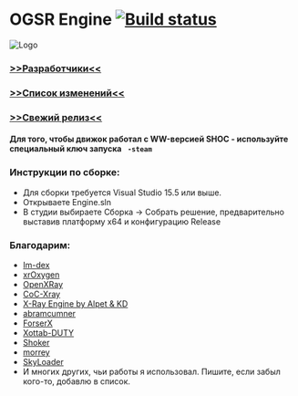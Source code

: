 # OGSR Engine [![Build status](https://ci.appveyor.com/api/projects/status/mpktoskmr2y2s60l/branch/main?svg=true)](https://ci.appveyor.com/project/OGSR/ogsr-engine/branch/main)
![Logo](https://cdn1.radikalno.ru/uploads/2019/6/13/b1b4c50115286e39d7c118897816d78d-full.png)
### [>>Разработчики<<](https://github.com/OGSR/OGSR-Engine/graphs/contributors) ### 
### [>>Список изменений<<](https://github.com/OGSR/OGSR-Engine/wiki/Список-изменений) ###
### [>>Свежий релиз<<](https://github.com/OGSR/OGSR-Engine/releases/latest) ###
#### Для того, чтобы движок работал с WW-версией SHOC - используйте специальный ключ запуска ` -steam` ####

### Инструкции по сборке: ###
* Для сборки требуется Visual Studio 15.5 или выше.
* Открываете Engine.sln
* В студии выбираете Сборка -> Собрать решение, предварительно выставив платформу x64 и конфигурацию Release
### Благодарим: ###
* [Im-dex](https://github.com/Im-dex)
* [xrOxygen](https://github.com/xrOxygen/xray-oxygen)
* [OpenXRay](https://github.com/OpenXRay/xray-16)
* [CoC-Xray](https://github.com/revolucas/CoC-Xray)
* [X-Ray Engine by Alpet & KD](https://xp-dev.com/summary/210311)
* [abramcumner](https://github.com/abramcumner)
* [ForserX](https://github.com/ForserX)
* [Xottab-DUTY](https://github.com/Xottab-DUTY)
* [Shoker](https://github.com/ShokerStlk)
* [morrey](https://github.com/morrey)
* [SkyLoader](https://github.com/SkyLoaderr)
* И многих других, чьи работы я использовал. Пишите, если забыл кого-то, добавлю в список.
